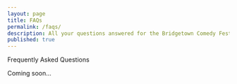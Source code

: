 ```yaml
---
layout: page
title: FAQs
permalink: /faqs/
description: All your questions answered for the Bridgetown Comedy Festival in 2016!
published: true
---
```



Frequently Asked Questions

Coming soon...
